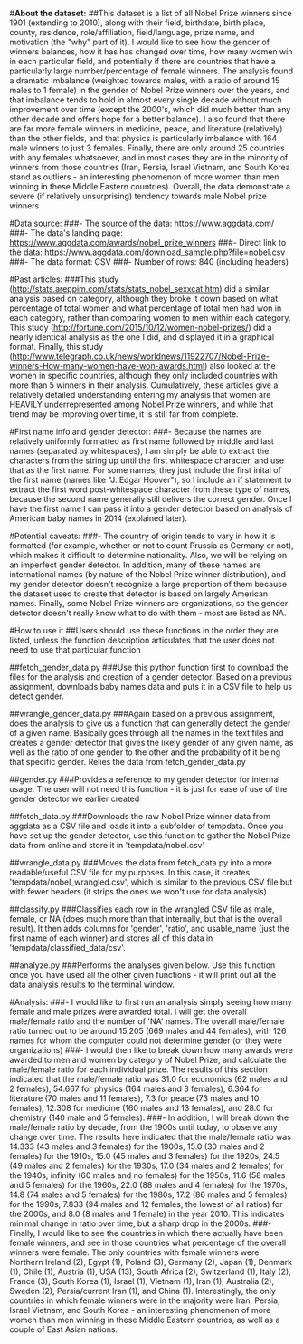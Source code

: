 #**About the dataset:**
##This dataset is a list of all Nobel Prize winners since 1901 (extending to 2010), along with their field, birthdate, birth place, county, residence, role/affiliation, field/language, prize name, and motivation (the "why" part of it). I would like to see how the gender of winners balances, how it has has changed over time, how many women win in each particular field, and potentially if there are countries that have a particularly large number/percentage of female winners. The analysis found a dramatic imbalance (weighted towards males, with a ratio of around 15 males to 1 female) in the gender of Nobel Prize winners over the years, and that imbalance tends to hold in almost every single decade without much improvement over time (except the 2000's, which did much better than any other decade and offers hope for a better balance). I also found that there are far more female winners in medicine, peace, and literature (relatively) than the other fields, and that physics is particularly imbalance with 164 male winners to just 3 females. Finally, there are only around 25 countries with any females whatsoever, and in most cases they are in the minority of winners from those countries (Iran, Persia, Israel Vietnam, and South Korea stand as outliers - an interesting phenomenon of more women than men winning in these Middle Eastern countries). Overall, the data demonstrate a severe (if relatively unsurprising) tendency towards male Nobel prize winners

#Data source:
###- The source of the data: https://www.aggdata.com/
###- The data's landing page: https://www.aggdata.com/awards/nobel_prize_winners
###- Direct link to the data: https://www.aggdata.com/download_sample.php?file=nobel.csv
###- The data format: CSV
###- Number of rows: 840 (including headers)

#Past articles:
###This study (http://stats.areppim.com/stats/stats_nobel_sexxcat.htm) did a similar analysis based on category, although they broke it down based on what percentage of total women and what percentage of total men had won in each category, rather than comparing women to men within each category. This study (http://fortune.com/2015/10/12/women-nobel-prizes/) did a nearly identical analysis as the one I did, and displayed it in a graphical format. Finally, this study (http://www.telegraph.co.uk/news/worldnews/11922707/Nobel-Prize-winners-How-many-women-have-won-awards.html) also looked at the women in specific countries, although they only included countries with more than 5 winners in their analysis. Cumulatively, these articles give a relatively detailed understanding entering my analysis that women are HEAVILY underrepresented among Nobel Prize winners, and while that trend may be improving over time, it is still far from complete.

#First name info and gender detector:
###- Because the names are relatively uniformly formatted as first name followed by middle and last names (separated by whitespaces), I am simply be able to extract the characters from the string up until the first whitespace character, and use that as the first name. For some names, they just include the first inital of the first name (names like "J. Edgar Hoover"), so I include an if statement to extract the first word post-whitespace character from these type of names, because the second name generally still delivers the correct gender. Once I have the first name I can pass it into a gender detector based on analysis of American baby names in 2014 (explained later).

#Potential caveats:
###- The country of origin tends to vary in how it is formatted (for example, whether or not to count Prussia as Germany or not), which makes it difficult to determine nationality. Also, we will be relying on an imperfect gender detector. In addition, many of these names are international names (by nature of the Nobel Prize winner distribution), and my gender detector doesn't recognize a large proportion of them because the dataset used to create that detector is based on largely American names. Finally, some Nobel Prize winners are organizations, so the gender detector doesn't really know what to do with them - most are listed as NA.

#How to use it
##Users should use these functions in the order they are listed, unless the function description articulates that the user does not need to use that particular function

##fetch_gender_data.py
###Use this python function first to download the files for the analysis and creation of a gender detector. Based on a previous assignment, downloads baby names data and puts it in a CSV file to help us detect gender.

##wrangle_gender_data.py
###Again based on a previous assignment, does the analysis to give us a function that can generally detect the gender of a given name. Basically goes through all the names in the text files and creates a gender detector that gives the likely gender of any given name, as well as the ratio of one gender to the other and the probability of it being that specific gender. Relies the data from fetch_gender_data.py

##gender.py
###Provides a reference to my gender detector for internal usage. The user will not need this function - it is just for ease of use of the gender detector we earlier created

##fetch_data.py
###Downloads the raw Nobel Prize winner data from aggdata as a CSV file and loads it into a subfolder of tempdata. Once you have set up the gender detector, use this function to gather the Nobel Prize data from online and store it in 'tempdata/nobel.csv'

##wrangle_data.py
###Moves the data from fetch_data.py into a more readable/useful CSV file for my purposes. In this case, it creates 'tempdata/nobel_wrangled.csv', which is similar to the previous CSV file but with fewer headers (it strips the ones we won't use for data analysis)

##classify.py
###Classifies each row in the wrangled CSV file as male, female, or NA (does much more than that internally, but that is the overall result). It then adds columns for 'gender', 'ratio', and usable_name (just the first name of each winner) and stores all of this data in 'tempdata/classified_data/csv'.

##analyze.py
###Performs the analyses given below. Use this function once you have used all the other given functions - it will print out all the data analysis results to the terminal window.


#Analysis:
###- I would like to first run an analysis simply seeing how many female and male prizes were awarded total. I will get the overall male/female ratio and the number of 'NA' names. The overall male/female ratio turned out to be around 15.205 (669 males and 44 females), with 126 names for whom the computer could not determine gender (or they were organizations)
###- I would then like to break down how many awards were awarded to men and women by category of Nobel Prize, and calculate the male/female ratio for each individual prize. The results of this section indicated that the male/female ratio was 31.0 for economics (62 males and 2 females), 54.667 for physics (164 males and 3 females), 6.364 for literature (70 males and 11 females), 7.3 for peace (73 males and 10 females), 12.308 for medicine (160 males and 13 females), and 28.0 for chemistry (140 male and 5 females).
###- In addition, I will break down the male/female ratio by decade, from the 1900s until today, to observe any change over time. The results here indicated that the male/female ratio was 14.333 (43 males and 3 females) for the 1900s, 15.0 (30 males and 2 females) for the 1910s, 15.0 (45 males and 3 females) for the 1920s, 24.5 (49 males and 2 females) for the 1930s, 17.0 (34 males and 2 females) for the 1940s, infinity (60 males and no females) for the 1950s, 11.6 (58 males and 5 females) for the 1960s, 22.0 (88 males and 4 females) for the 1970s, 14.8 (74 males and 5 females) for the 1980s, 17.2 (86 males and 5 females) for the 1990s, 7.833 (94 males and 12 females, the lowest of all ratios) for the 2000s, and 8.0 (8 males and 1 female) in the year 2010. This indicates minimal change in ratio over time, but a sharp drop in the 2000s.
###- Finally, I would like to see the countries in which there actually have been female winners, and see in those countries what percentage of the overall winners were female. The only countries with female winners were Northern Ireland (2), Egypt (1), Poland (3), Germany (2), Japan (1), Denmark (1), Chile (1), Austria (1), USA (13), South Africa (2), Switzerland (1), Italy (2), France (3), South Korea (1), Israel (1), Vietnam (1), Iran (1), Australia (2), Sweden (2), Persia/current Iran (1), and China (1). Interestingly, the only countries in which female winners were in the majority were Iran, Persia, Israel Vietnam, and South Korea - an interesting phenomenon of more women than men winning in these Middle Eastern countries, as well as a couple of East Asian nations.

